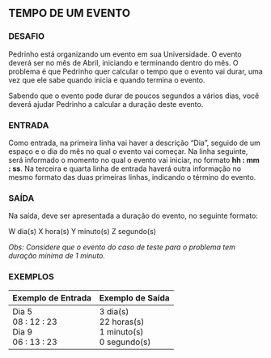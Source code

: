 ## TEMPO DE UM EVENTO

### DESAFIO

Pedrinho está organizando um evento em sua Universidade. O evento deverá ser no mês de Abril, iniciando e terminando dentro do mês. O problema é que Pedrinho quer calcular o tempo que o evento vai durar, uma vez que ele sabe quando inicia e quando termina o evento.

Sabendo que o evento pode durar de poucos segundos a vários dias, você deverá ajudar Pedrinho a calcular a duração deste evento.

### ENTRADA

Como entrada, na primeira linha vai haver a descrição “Dia”, seguido de um espaço e o dia do mês no qual o evento vai começar. Na linha seguinte, será informado o momento no qual o evento vai iniciar, no formato **hh : mm : ss**. Na terceira e quarta linha de entrada haverá outra informação no mesmo formato das duas primeiras linhas, indicando o término do evento.

### SAÍDA

Na saída, deve ser apresentada a duração do evento, no seguinte formato:

W dia(s)
X hora(s)
Y minuto(s)
Z segundo(s)

*Obs: Considere que o evento do caso de teste para o problema tem duração mínima de 1 minuto.*

### EXEMPLOS

| Exemplo de Entrada                                   | Exemplo de Saída                                             |
| :--------------------------------------------------- | :----------------------------------------------------------- |
| Dia 5<br />08 : 12 : 23<br />Dia 9<br />06 : 13 : 23 | 3 dia(s)<br />22 horas(s)<br />1 minuto(s)<br />0 segundo(s) |

